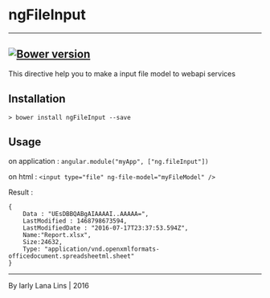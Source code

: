 # ngFileInput
----
[![Bower version](https://badge.fury.io/bo/ngFileInput.svg)](http://badge.fury.io/bo/ngFileInput)
----
This directive help you to make a input file model to webapi services

## Installation

`> bower install ngFileInput --save`

## Usage
on application :
`angular.module("myApp", ["ng.fileInput"])`

on html :
`<input type="file" ng-file-model="myFileModel" />`

Result :

    {
        Data : "UEsDBBQABgAIAAAAI..AAAAA=",
        LastModified : 1468798673594,
        LastModifiedDate : "2016-07-17T23:37:53.594Z",
        Name:"Report.xlsx",
        Size:24632,
        Type: "application/vnd.openxmlformats-officedocument.spreadsheetml.sheet"
    }
    
----
By Iarly Lana Lins | 2016
